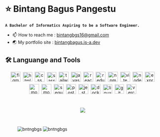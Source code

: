 # ⭐ Bintang Bagus Pangestu
**`A Bachelor of Informatics Aspiring to be a Software Engineer.`**  

* 📫 How to reach me : bintangbgs16@gmail.com
* 🌏 My portfolio site : [bintangbagus.is-a.dev](https://bintangbagus.is-a.dev)

## 🛠️ Languange and Tools  
<div align="center" style="display: flex; align-items: center; justify-content: center; flex-wrap: wrap; gap: 0.5rem;">
    <img src="https://img.shields.io/badge/figma-%234A4A4A.svg?style=for-the-badge&logo=figma&logoColor=white" height="32" alt="figma logo"  />
    <img src="https://img.shields.io/badge/html5-%23E34F26.svg?style=for-the-badge&logo=html5&logoColor=white" height="30" alt="html logo"  />
    <img src="https://img.shields.io/badge/css3-%231572B6.svg?style=for-the-badge&logo=css3&logoColor=white" height="32" alt="css logo"  />
    <img src="https://img.shields.io/badge/SASS-hotpink.svg?style=for-the-badge&logo=SASS&logoColor=white" height="30" alt="sass logo"  />
    <img src="https://img.shields.io/badge/tailwindcss-%2338B2AC.svg?style=for-the-badge&logo=tailwind-css&logoColor=white" height="32" alt="tailwind logo"  />
    <img src="https://img.shields.io/badge/JavaScript-323330?style=for-the-badge&logo=javascript&logoColor=F7DF1E" height="32" alt="javascript logo"  />
    <img src="https://img.shields.io/badge/React-20232A?style=for-the-badge&logo=react&logoColor=61DAFB" height="32" alt="react logo"  />
    <img src="https://img.shields.io/badge/redux-%23593d88.svg?style=for-the-badge&logo=redux&logoColor=white" height="32" alt="redux logo"  />
    <img src="https://img.shields.io/badge/NPM-%23CB3837.svg?style=for-the-badge&logo=npm&logoColor=white" height="32" alt="npm logo"  />
    <img src="https://img.shields.io/badge/vite-%23646CFF.svg?style=for-the-badge&logo=vite&logoColor=white" height="32" alt="vite logo"  />
    <img src="https://img.shields.io/badge/Node.js-339933?style=for-the-badge&logo=nodedotjs&logoColor=white" height="32" alt="node logo"  />
    <img src="https://img.shields.io/badge/express.js-%23404d59.svg?style=for-the-badge&logo=express&logoColor=%2361DAFB" height="32" alt="express logo"  />
    <img src="https://img.shields.io/badge/Mongoose-880000?style=for-the-badge&logo=mongoose&logoColor=white" height="32" alt="mongoose logo"  />
    <img src="https://img.shields.io/badge/MongoDB-%234ea94b.svg?style=for-the-badge&logo=mongodb&logoColor=white" height="32" alt="mongodb logo"  />
    <img src="https://img.shields.io/badge/Sequelize-52B0E7?style=for-the-badge&logo=Sequelize&logoColor=white" height="32" alt="sequelize logo"  />
    <img src="https://img.shields.io/badge/postgres-%23316192.svg?style=for-the-badge&logo=postgresql&logoColor=white" height="32" alt="postgres logo"  />
    <img src="https://img.shields.io/badge/Jest-9B30FF?style=for-the-badge&logo=jest&logoColor=white" height="32" alt="jest logo"  />
    <img src="https://img.shields.io/badge/Docker-2496ED?style=for-the-badge&logo=docker&logoColor=white" height="32" alt="docker logo"  />
    <img src="https://img.shields.io/badge/Linux-FFD700?style=for-the-badge&logo=linux&logoColor=black" height="30" alt="linux logo"  />
    <img src="https://img.shields.io/badge/Git-FF4500?style=for-the-badge&logo=git&logoColor=white" height="30" alt="git logo"  />
<!--     <img src="https://img.shields.io/badge/netlify-%23000000.svg?style=for-the-badge&logo=netlify&logoColor=#00C7B7" height="32" alt="netlify logo"  /> -->
    <img src="https://img.shields.io/badge/vercel-%23000000.svg?style=for-the-badge&logo=vercel&logoColor=white" height="32" alt="vercel logo"  />
</div>

&nbsp;

<p align="center">
    <img src="https://nirzak-streak-stats.vercel.app/?user=bntngbgs&theme=shadow_green&hide_border=true"/>
</p>

&nbsp;

<dl>
    <dd>
        <p align="left">
            <img src="https://img.shields.io/github/last-commit/bntngbgs/react-admin-dashboard" alt="bntngbgs" /> 
            <img src="https://komarev.com/ghpvc/?username=bntngbgs&label=Profile%20views&color=0e75b6&style=flat" alt="bntngbgs" /> 
        </p>
    </dd>
</dl>

